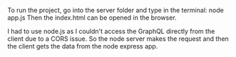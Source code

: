 To run the project, go into the server folder and type in the terminal: node app.js
Then the index.html can be opened in the browser.

I had to use node.js as I couldn't access the GraphQL directly from the client due to a CORS issue.
So the node server makes the request and then the client gets the data from the node express app.